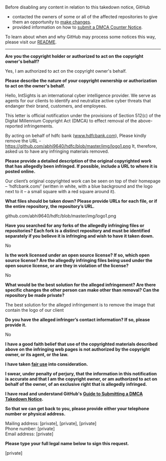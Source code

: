 Before disabling any content in relation to this takedown notice, GitHub
- contacted the owners of some or all of the affected repositories to give them an opportunity to [make changes](https://docs.github.com/en/github/site-policy/dmca-takedown-policy#a-how-does-this-actually-work).
- provided information on how to [submit a DMCA Counter Notice](https://docs.github.com/en/articles/guide-to-submitting-a-dmca-counter-notice).

To learn about when and why GitHub may process some notices this way, please visit our [README](https://github.com/github/dmca/blob/master/README.md).

---

**Are you the copyright holder or authorized to act on the copyright owner's behalf?**

Yes, I am authorized to act on the copyright owner's behalf.

**Please describe the nature of your copyright ownership or authorization to act on the owner's behalf.**

Hello,
IntSights is an international cyber intelligence provider. We serve as agents for our clients to identify and neutralize active cyber threats that endanger their brand, customers, and employees.

This letter is official notification under the provisions of Section 512(c) of the Digital Millennium Copyright Act (DMCA) to effect removal of the above-reported infringements.

By acting on behalf of hdfc bank (www.hdfcbank.com), Please kindly remove the URL -https://github.com/abhi9640/hdfc/blob/master/img/logo1.png
It, therefore, asked us to have any infringing materials removed.

**Please provide a detailed description of the original copyrighted work that has allegedly been infringed. If possible, include a URL to where it is posted online.**

Our client’s original copyrighted work can be seen on top of their homepage – ‘hdfcbank.com/’ (written in white, with a blue background and the logo next to it – a small square with a red square around it).

**What files should be taken down? Please provide URLs for each file, or if the entire repository, the repository’s URL.**

github.com/abhi9640/hdfc/blob/master/img/logo1.png

**Have you searched for any forks of the allegedly infringing files or repositories? Each fork is a distinct repository and must be identified separately if you believe it is infringing and wish to have it taken down.**

No

**Is the work licensed under an open source license? If so, which open source license? Are the allegedly infringing files being used under the open source license, or are they in violation of the license?**

No

**What would be the best solution for the alleged infringement? Are there specific changes the other person can make other than removal? Can the repository be made private?**

The best solution for the alleged infringement is to remove the image that contain the logo of our client

**Do you have the alleged infringer’s contact information? If so, please provide it.**

No

**I have a good faith belief that use of the copyrighted materials described above on the infringing web pages is not authorized by the copyright owner, or its agent, or the law.**

**I have taken <a href="https://www.lumendatabase.org/topics/22">fair use</a> into consideration.**

**I swear, under penalty of perjury, that the information in this notification is accurate and that I am the copyright owner, or am authorized to act on behalf of the owner, of an exclusive right that is allegedly infringed.**

**I have read and understand GitHub's <a href="https://docs.github.com/articles/guide-to-submitting-a-dmca-takedown-notice/">Guide to Submitting a DMCA Takedown Notice</a>.**

**So that we can get back to you, please provide either your telephone number or physical address.**

Mailing address: [private], [private], [private]  
Phone number: [private]  
Email address: [private]

**Please type your full legal name below to sign this request.**

[private]
